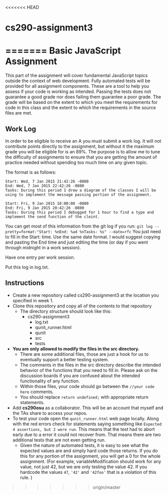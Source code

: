 <<<<<<< HEAD
# cs290-assignment3
=======
Basic JavaScript Assignment
===========================

This part of the assignment will cover fundamental JavaScript topics outside the context of web development. Fully automated tests will be provided for all assignment components. These are a tool to help you assess if your code is working as intended. Passing the tests does not guarantee a good grade nor does failing them guarantee a poor grade. The grade will be based on the extent to which you meet the requirements for code in this class and the extent to which the requirements in the source files are met.

Work Log
--------
In order to be eligible to receive an A you must submit a work log. It will not contribute points directly to the assignment, but without it the maximum grade you will be eligible for is an 89%. The purpose is to allow me to tune the difficulty of assignments to ensure that you are getting the amount of practice needed without spending too much time on any given topic.

The format is as follows:

```
Start: Wed, 7 Jan 2015 21:42:26 -0800
End: Wed, 7 Jan 2015 22:42:26 -0800
Tasks: During this period I drew a diagram of the classes I will be using to implement the message passing portion of the assignment.

Start: Fri, 9 Jan 2015 18:00:00 -0800
End: Fri, 9 Jan 2015 20:42:26 -0800
Tasks: During this period I debugged for 1 hour to find a type and implement the send function of the cleint.
```

You can get most of this information from the git log if you run:
`git log --pretty=format:"Start: %nEnd: %ad %nTasks: %s" --date=rfc`
You just need to fill in the Start: time. Use the same date format. I would suggest copying and pasting the End time and just editing the time (or day if you went through midnight in a work session).

Have one entry per work session.

Put this log in log.txt.

Instructions
------------
- Create a new repository called cs290-assignment3 at the location you specified in week 1.
- Clone this repository and copy all of the contents to that repository
  - The directory structure should look like this:
    - cs290-assignment3
      - log.txt
      - qunit_runner.html
      - qunit
      - src
      - tests
- **You are only allowed to modify the files in the src directory.**
  - There are some additional files, those are just a hook for us to eventually support a better testing system.
  - The comments in the files in the src directory describe the intended behavior of the functions that you need to fill in. Please ask on the discussion boards if you are confused about the intended functionality of any function.
  - Within those files, your code should go between the `//your code here` comments.
  - You should replace `return undefined;` with appropriate return statements.
- Add **cs290osu** as a collaborator. This will be an account that myself and the TAs share to access your repos.
- To test your code open the `qunit_runner.html` web page locally. Along with the red errors check for statements saying something like `Expected 4 assertions, but 2 were run`. This means that the test had to abort early due to a error it could not recover from. That means there are two additional tests that are not even getting run.
  - Given the nature of automated tests, it is easy to see what the expected values are and simply hard code those returns. If you do this for any portion of the assignment, you will get a 0 for the whole assignment. (For example, variableModification should work for any value, not just 42, but we are only testing the value 42. If you hardcode the values `47`, `'42'` and `'42foo'` that is a violation of this rule. )
>>>>>>> origin/master
